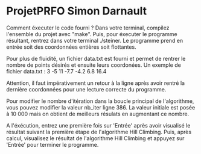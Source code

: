 # ProjetPRFO Simon Darnault

Comment éxecuter le code fourni ?
Dans votre terminal, compilez l'ensemble du projet avec "make".
Puis, pour éxecuter le programme résultant, rentrez dans votre terminal ./steiner.
Le programme prend en entrée soit des coordonnées entières soit flottantes.

Pour plus de fluidité, un fichier data.txt est fourni et permet de rentrer le nombre
de points désirés et ensuite leurs coordonées.
Un exemple de fichier data.txt :
3
-5 11
-7.7 -4.2
6.8 16.4


Attention, il faut impérativement un retour à la ligne après avoir rentré la dernière coordonnées
pour une lecture correcte du programme.

Pour modifier le nombre d'itération dans la boucle principal de l'algorithme, vous pouvez modifier la valeur nb_iter ligne 386.
La valeur initiale est posée à 10 000 mais on obtient de meilleurs résulats en augmentant ce nombre.

A l'éxécution, entrez une première fois sur 'Entrée' après avoir visualisé le résultat suivant la première
étape de l'algorithme Hill Climbing. Puis, après calcul, visualisez le résultat de l'algorithme Hill Climbing
et appuyez sur 'Entrée' pour terminer le programme.